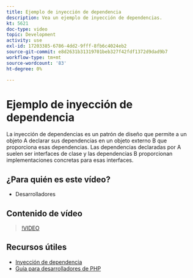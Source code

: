 ```yaml
---
title: Ejemplo de inyección de dependencia
description: Vea un ejemplo de inyección de dependencias.
kt: 5621
doc-type: video
topic: Development
activity: use
exl-id: 17203385-6786-4dd2-9fff-8fb6c4024eb2
source-git-commit: e8d2631b31319701beb327f42fdf1372d9dad9b7
workflow-type: tm+mt
source-wordcount: '83'
ht-degree: 0%

---
```


# Ejemplo de inyección de dependencia

La inyección de dependencias es un patrón de diseño que permite a un objeto A declarar sus dependencias en un objeto externo B que proporciona esas dependencias. Las dependencias declaradas por A suelen ser interfaces de clase y las dependencias B proporcionan implementaciones concretas para esas interfaces.

## ¿Para quién es este vídeo?

- Desarrolladores

## Contenido de vídeo

>[!VIDEO](https://video.tv.adobe.com/v/35799?quality=12&learn=on)

## Recursos útiles

- [Inyección de dependencia](https://developer.adobe.com/commerce/php/development/components/dependency-injection/)
- [Guía para desarrolladores de PHP](https://developer.adobe.com/commerce/php/development/)
